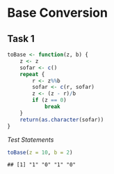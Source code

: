 # Base Conversion

## Task 1


```r
toBase <- function(z, b) {
    z <- z
    sofar <- c()
    repeat {
        r <- z%%b
        sofar <- c(r, sofar)
        z <- (z - r)/b
        if (z == 0) 
            break
    }
    return(as.character(sofar))
}
```


*Test Statements*

```r
toBase(z = 10, b = 2)
```

```
## [1] "1" "0" "1" "0"
```

